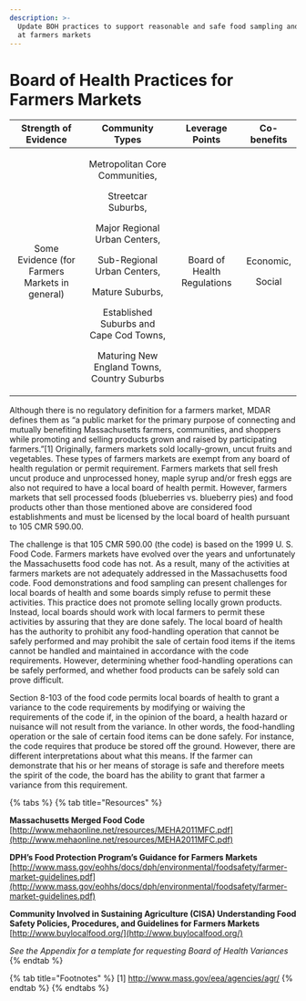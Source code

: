 ```yaml
---
description: >-
  Update BOH practices to support reasonable and safe food sampling and handling
  at farmers markets
---
```


# Board of Health Practices for Farmers Markets

<table>
  <thead>
    <tr>
      <th style="text-align:center">Strength of Evidence</th>
      <th style="text-align:center">Community Types</th>
      <th style="text-align:center">Leverage Points</th>
      <th style="text-align:center">Co-benefits</th>
    </tr>
  </thead>
  <tbody>
    <tr>
      <td style="text-align:center">Some Evidence (for Farmers Markets in general)</td>
      <td style="text-align:center">
        <p>Metropolitan Core Communities,</p>
        <p>Streetcar Suburbs,</p>
        <p>Major Regional Urban Centers,</p>
        <p>Sub-Regional Urban Centers,</p>
        <p>Mature Suburbs,</p>
        <p>Established Suburbs and Cape Cod Towns,</p>
        <p>Maturing New England Towns, Country Suburbs</p>
      </td>
      <td style="text-align:center">Board of Health Regulations</td>
      <td style="text-align:center">
        <p>Economic,</p>
        <p>Social</p>
      </td>
    </tr>
  </tbody>
</table>

Although there is no regulatory definition for a farmers market, MDAR defines them as “a public market for the primary purpose of connecting and mutually benefiting Massachusetts farmers, communities, and shoppers while promoting and selling products grown and raised by participating farmers.”\[1\]  Originally, farmers markets sold locally-grown, uncut fruits and vegetables.  These types of farmers markets are exempt from any board of health regulation or permit requirement.  Farmers markets that sell fresh uncut produce and unprocessed honey, maple syrup and/or fresh eggs are also not required to have a local board of health permit.  However, farmers markets that sell processed foods \(blueberries vs. blueberry pies\) and food products other than those mentioned above are considered food establishments and must be licensed by the local board of health pursuant to 105 CMR 590.00. 

The challenge is that 105 CMR 590.00 \(the code\) is based on the 1999 U. S. Food Code.  Farmers markets have evolved over the years and unfortunately the Massachusetts food code has not.  As a result, many of the activities at farmers markets are not adequately addressed in the Massachusetts food code. Food demonstrations and food sampling can present challenges for local boards of health and some boards simply refuse to permit these activities. This practice does not promote selling locally grown products. Instead, local boards should work with local farmers to permit these activities by assuring that they are done safely. The local board of health has the authority to prohibit any food-handling operation that cannot be safely performed and may prohibit the sale of certain food items if the items cannot be handled and maintained in accordance with the code requirements. However, determining whether food-handling operations can be safely performed, and whether food products can be safely sold can prove difficult.

Section 8-103 of the food code permits local boards of health to grant a variance to the code requirements by modifying or waiving the requirements of the code if, in the opinion of the board, a health hazard or nuisance will not result from the variance. In other words, the food-handling operation or the sale of certain food items can be done safely. For instance, the code requires that produce be stored off the ground. However, there are different interpretations about what this means. If the farmer can demonstrate that his or her means of storage is safe and therefore meets the spirit of the code, the board has the ability to grant that farmer a variance from this requirement. 

{% tabs %}
{% tab title="Resources" %}
**Massachusetts Merged Food Code**  
[http://www.mehaonline.net/resources/MEHA2011MFC.pdf](http://www.mehaonline.net/resources/MEHA2011MFC.pdf)  


**DPH’s Food Protection Program’s Guidance for Farmers Markets**  
[http://www.mass.gov/eohhs/docs/dph/environmental/foodsafety/farmer-market-guidelines.pdf](http://www.mass.gov/eohhs/docs/dph/environmental/foodsafety/farmer-market-guidelines.pdf)

**Community Involved in Sustaining Agriculture \(CISA\) Understanding Food Safety Policies, Procedures, and Guidelines for Farmers Markets**  
[http://www.buylocalfood.org/](http://www.buylocalfood.org/)

_See the Appendix for a template for requesting Board of Health Variances_
{% endtab %}

{% tab title="Footnotes" %}
\[1\] http://www.mass.gov/eea/agencies/agr/
{% endtab %}
{% endtabs %}

